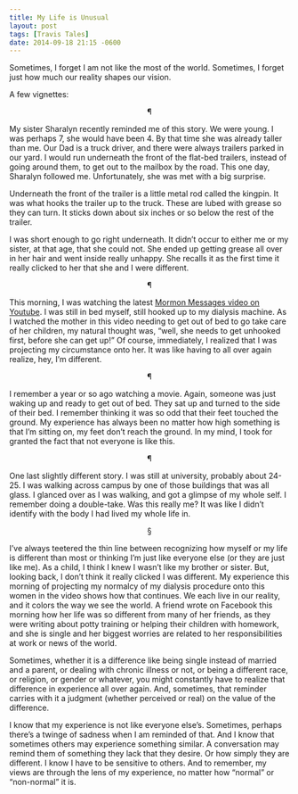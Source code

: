 ```yaml
---
title: My Life is Unusual
layout: post
tags: [Travis Tales]
date: 2014-09-18 21:15 -0600
---
```


Sometimes, I forget I am not like the most of the world. Sometimes, I forget just how much our reality shapes our vision.

A few vignettes:

<p style="text-align: center">¶</p>

My sister Sharalyn recently reminded me of this story. We were young.   I was perhaps 7, she would have been 4.  By that time she was already taller than me.  Our Dad is a truck driver, and there were always trailers parked in our yard.  I would run underneath the front of the flat-bed trailers, instead of going around them, to get out to the mailbox by the road.  This one day, Sharalyn followed me.   Unfortunately, she was met with a big surprise.

Underneath the front of the trailer is a little metal rod called the kingpin.  It was what hooks the trailer up to the truck.  These are lubed with grease so they can turn.  It sticks down about six inches or so below the rest of the trailer.

I was short enough to go right underneath.  It didn’t occur to either me or my sister, at that age, that she could not.  She ended up getting grease all over in her hair and went inside really unhappy.  She recalls it as the first time it really clicked to her that she and I were different.

<p style="text-align: center">¶</p>

This morning, I was watching the latest [Mormon Messages video on Youtube](https://www.youtube.com/watch?v=3n-DOKBffuU). I was still in bed myself, still hooked up to my dialysis machine. As I watched the mother in this video needing to get out of bed to go take care of her children, my natural thought was, “well, she needs to get unhooked first, before she can get up!” Of course, immediately, I realized that I was projecting my circumstance onto her. It was like having to all over again realize, hey, I’m different.

<p style="text-align: center">¶</p>

I remember a year or so ago watching a movie. Again, someone was just waking up and ready to get out of bed. They sat up and turned to the side of their bed. I remember thinking it was so odd that their feet touched the ground. My experience has always been no matter how high something is that I’m sitting on, my feet don’t reach the ground. In my mind, I took for granted the fact that not everyone is like this.

<p style="text-align: center">¶</p>

One last slightly different story. I was still at university, probably about 24-25. I was walking across campus by one of those buildings that was all glass. I glanced over as I was walking, and got a glimpse of my whole self. I remember doing a double-take. Was this really me? It was like I didn’t identify with the body I had lived my whole life in.

<p style="text-align: center">§</p>

I’ve always teetered the thin line between recognizing how myself or my life is different than most or thinking I’m just like everyone else (or they are just like me). As a child, I think I knew I wasn’t like my brother or sister. But, looking back, I don’t think it really clicked I was different. My experience this morning of projecting my normalcy of my dialysis procedure onto this women in the video shows how that continues. We each live in our reality, and it colors the way we see the world. A friend wrote on Facebook this morning how her life was so different from many of her friends, as they were writing about potty training or helping their children with homework, and she is single and her biggest worries are related to her responsibilities at work or news of the world.

Sometimes, whether it is a difference like being single instead of married and a parent, or dealing with chronic illness or not, or being a different race, or religion, or gender or whatever, you might constantly have to realize that difference in experience all over again. And, sometimes, that reminder carries with it a judgment (whether perceived or real) on the value of the difference.

I know that my experience is not like everyone else’s. Sometimes, perhaps there’s a twinge of sadness when I am reminded of that. And I know that sometimes others may experience something similar. A conversation may remind them of something they lack that they desire. Or how simply they are different. I know I have to be sensitive to others. And to remember, my views are through the lens of my experience, no matter how “normal” or “non-normal” it is.
